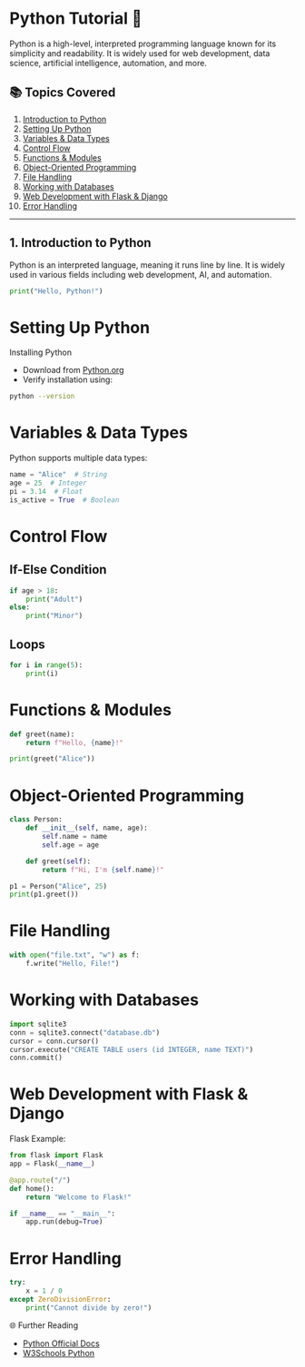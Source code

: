 # Python Tutorial 🐍

Python is a high-level, interpreted programming language known for its simplicity and readability. It is widely used for web development, data science, artificial intelligence, automation, and more.

## 📚 Topics Covered
1. [Introduction to Python](#introduction-to-python)
2. [Setting Up Python](#setting-up-python)
3. [Variables & Data Types](#variables--data-types)
4. [Control Flow](#control-flow)
5. [Functions & Modules](#functions--modules)
6. [Object-Oriented Programming](#object-oriented-programming)
7. [File Handling](#file-handling)
8. [Working with Databases](#working-with-databases)
9. [Web Development with Flask & Django](#web-development-with-flask--django)
10. [Error Handling](#error-handling)

---

## 1. Introduction to Python  
Python is an interpreted language, meaning it runs line by line. It is widely used in various fields including web development, AI, and automation.

```python
print("Hello, Python!")
```
# Setting Up Python
Installing Python
* Download from [Python.org](https://www.python.org/downloads/)
* Verify installation using:
```sh
python --version
```

# Variables & Data Types
Python supports multiple data types:
```python
name = "Alice"  # String
age = 25  # Integer
pi = 3.14  # Float
is_active = True  # Boolean
```

# Control Flow
## If-Else Condition
```python
if age > 18:
    print("Adult")
else:
    print("Minor")
```

## Loops
```python
for i in range(5):
    print(i)
```

# Functions & Modules
```python
def greet(name):
    return f"Hello, {name}!"

print(greet("Alice"))
```

# Object-Oriented Programming
```python
class Person:
    def __init__(self, name, age):
        self.name = name
        self.age = age

    def greet(self):
        return f"Hi, I'm {self.name}!"

p1 = Person("Alice", 25)
print(p1.greet())
```

# File Handling
```python
with open("file.txt", "w") as f:
    f.write("Hello, File!")
```

# Working with Databases
```python
import sqlite3
conn = sqlite3.connect("database.db")
cursor = conn.cursor()
cursor.execute("CREATE TABLE users (id INTEGER, name TEXT)")
conn.commit()
```

# Web Development with Flask & Django
Flask Example:
```python
from flask import Flask
app = Flask(__name__)

@app.route("/")
def home():
    return "Welcome to Flask!"

if __name__ == "__main__":
    app.run(debug=True)
```

# Error Handling
```python
try:
    x = 1 / 0
except ZeroDivisionError:
    print("Cannot divide by zero!")
```

🌐 Further Reading
* [Python Official Docs](https://docs.python.org/3/)
* [W3Schools Python](https://www.w3schools.com/python/)

